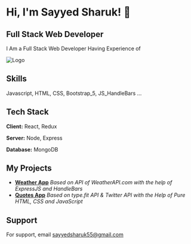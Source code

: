 
#  Hi, I'm Sayyed Sharuk! 👋


## Full Stack Web Developer 

I Am a Full Stack Web Developer Having Experience of 




![Logo](https://miro.medium.com/max/1400/1*k0SazfSJ-tPSBbt2WDYIyw.png)


##  Skills
Javascript, HTML, CSS, Bootstrap_5, JS_HandleBars ...


## Tech Stack

**Client:** React, Redux

**Server:** Node, Express

**Database:** MongoDB


## My Projects

 - [**Weather App**](https://github.com/sayshark55/Weather-App-Dynamic)
 *Based on API of WeatherAPI.com with the help of ExpressJS and HandleBars*
 - [**Quotes App**](https://github.com/sayshark55/QuotesApp)
 *Based on type.fit API & Twitter API with the Help of Pure HTML, CSS and JavaScript*
## Support

For support, email sayyedsharuk55@gmail.com
